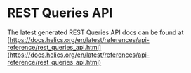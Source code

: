 # REST Queries API

The latest generated REST Queries API docs can be found at [https://docs.helics.org/en/latest/references/api-reference/rest_queries_api.html](https://docs.helics.org/en/latest/references/api-reference/rest_queries_api.html)
